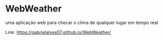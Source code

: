 # WebWeather
uma aplicação web para checar o clima de qualquer lugar em tempo real

Link: https://gabrielalves07.github.io/WebWeather/

